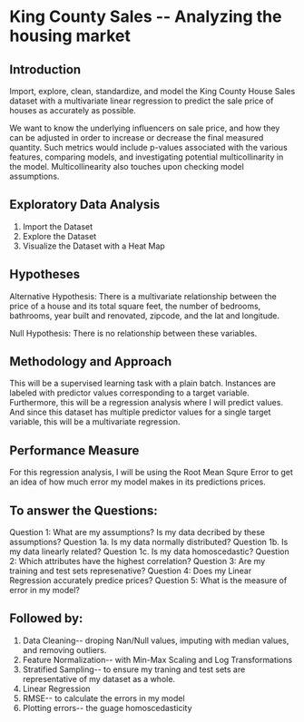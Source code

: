 
# King County Sales -- Analyzing the housing market


## Introduction

Import, explore, clean, standardize, and model the King County House Sales dataset with a multivariate linear regression to predict the sale price of houses as accurately as possible.

We want to know the underlying influencers on sale price, and how they can be adjusted in order to increase or decrease the final measured quantity. Such metrics would include p-values associated with the various features, comparing models, and investigating potential multicollinarity in the model. Multicollinearity also touches upon checking model assumptions.

## Exploratory Data Analysis
1. Import the Dataset
2. Explore the Dataset
3. Visualize the Dataset with a Heat Map

## Hypotheses
Alternative Hypothesis:
There is a multivariate relationship between the price of a house and its total square feet, the number of bedrooms, bathrooms, year built and renovated, zipcode, and the lat and longitude.

Null Hypothesis:
There is no relationship between these variables.

## Methodology and Approach 
This will be a supervised learning task with a plain batch. Instances are labeled with predictor values corresponding to a target variable. Furthermore, this will be a regression analysis where I will predict values. And since this dataset has multiple predictor values for a single target variable, this will be a multivariate regression.

## Performance Measure
For this regression analysis, I will be using the Root Mean Squre Error to get an idea of how much error my model makes in its predictions prices.

## To answer the Questions:
Question 1: What are my assumptions? Is my data decribed by these assumptions?
Question 1a. Is my data normally distributed?
Question 1b. Is my data linearly related?
Question 1c. Is my data homoscedastic?
Question 2: Which attributes have the highest correlation?
Question 3: Are my training and test sets represenative?
Question 4: Does my Linear Regression accurately predice prices?
Question 5: What is the measure of error in my model?

## Followed by:
1. Data Cleaning-- droping Nan/Null values, imputing with median values, and removing outliers.
2. Feature Normalization-- with Min-Max Scaling and Log Transformations
3. Stratified Sampling-- to ensure my traning and test sets are representative of my dataset as a whole.
4. Linear Regression
5. RMSE-- to calculate the errors in my model
6. Plotting errors-- the guage homoscedasticity
